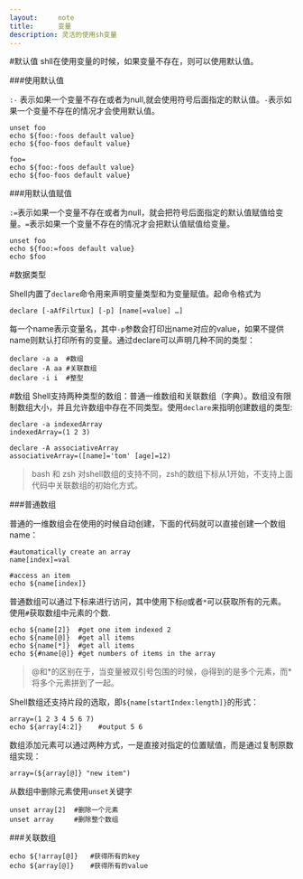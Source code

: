 ```yaml
---
layout:     note
title:      变量
description: 灵活的使用sh变量
---
```



#默认值
shll在使用变量的时候，如果变量不存在，则可以使用默认值。

###使用默认值

`:-` 表示如果一个变量不存在或者为null,就会使用符号后面指定的默认值。`-`表示如果一个变量不存在的情况才会使用默认值。

    unset foo
    echo ${foo:-foos default value}
    echo ${foo-foos default value}

    foo=
    echo ${foo:-foos default value}
    echo ${foo-foos default value}
    
###用默认值赋值

`:=`表示如果一个变量不存在或者为null，就会把符号后面指定的默认值赋值给变量。`=`表示如果一个变量不存在的情况才会把默认值赋值给变量。

    unset foo
    echo ${foo:=foos default value}
    echo $foo


#数据类型

Shell内置了`declare`命令用来声明变量类型和为变量赋值。起命令格式为

    declare [-aAfFilrtux] [-p] [name[=value] …]

每一个name表示变量名，其中`-p`参数会打印出name对应的value，如果不提供name则默认打印所有的变量。通过declare可以声明几种不同的类型：

    declare -a a  #数组
    declare -A aa #关联数组
    declare -i i  #整型


#数组
Shell支持两种类型的数组：普通一维数组和关联数组（字典）。数组没有限制数组大小，并且允许数组中存在不同类型。使用`declare`来指明创建数组的类型:

    declare -a indexedArray
    indexedArray=(1 2 3)

    declare -A associativeArray
    associativeArray=([name]='tom' [age]=12)

> bash 和 zsh 对shell数组的支持不同，zsh的数组下标从1开始，不支持上面代码中关联数组的初始化方式。

###普通数组

普通的一维数组会在使用的时候自动创建，下面的代码就可以直接创建一个数组name：

    #automatically create an array
    name[index]=val
    
    #access an item 
    echo ${name[index]}

普通数组可以通过下标来进行访问，其中使用下标`@`或者`*`可以获取所有的元素。使用`#`获取数组中元素的个数.

    echo ${name[2]}  #get one item indexed 2
    echo ${name[@]}  #get all items
    echo ${name[*]}  #get all items
    echo ${#name[@]} #get numbers of items in the array

> @和\*的区别在于，当变量被双引号包围的时候，@得到的是多个元素，而\*将多个元素拼到了一起。

Shell数组还支持片段的选取，即`${name[startIndex:length]}`的形式：

    array=(1 2 3 4 5 6 7)
    echo ${array[4:2]}    #output 5 6


数组添加元素可以通过两种方式，一是直接对指定的位置赋值，而是通过复制原数组实现：

    array=(${array[@]} "new item")

从数组中删除元素使用`unset`关键字

    unset array[2]  #删除一个元素
    unset array     #删除整个数组

###关联数组
    
    echo ${!array[@]}   #获得所有的key
    echo ${array[@]}    #获得所有的value

 